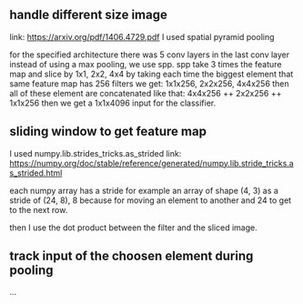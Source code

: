 ## handle different size image

link: https://arxiv.org/pdf/1406.4729.pdf
I used spatial pyramid pooling

for the specified architecture there was 5 conv layers in the last conv layer instead of using a max pooling, we use spp.
spp take 3 times the feature map and slice by 1x1, 2x2, 4x4 by taking each time the biggest element 
that same feature map has 256 filters we get: 1x1x256, 2x2x256, 4x4x256
then all of these element are concatenated like that: 4x4x256 ++ 2x2x256 ++ 1x1x256
then we get a 1x1x4096 input for the classifier.

## sliding window to get feature map

I used numpy.lib.strides_tricks.as_strided
link: https://numpy.org/doc/stable/reference/generated/numpy.lib.stride_tricks.as_strided.html

each numpy array has a stride for example an array of shape (4, 3) as a stride of (24, 8), 8 because for moving an element to another and 24 to get to the next row.

then I use the dot product between the filter and the sliced image.

## track input of the choosen element during pooling

...
